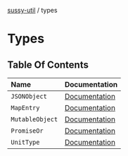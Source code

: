 [sussy-util](../README.md) / types

# Types

## Table Of Contents

| Name | Documentation |
| :------ | :------ |
| `JSONObject`| [Documentation](JSONObject.md) |
| `MapEntry`| [Documentation](MapEntry.md) |
| `MutableObject`| [Documentation](MutableObject.md) |
| `PromiseOr`| [Documentation](PromiseOr.md) |
| `UnitType`| [Documentation](UnitType.md) |
